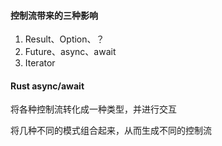 
#### 控制流带来的三种影响
1. Result、Option、？
2. Future、async、await
3. Iterator

#### Rust async/await
将各种控制流转化成一种类型，并进行交互


将几种不同的模式组合起来，从而生成不同的控制流